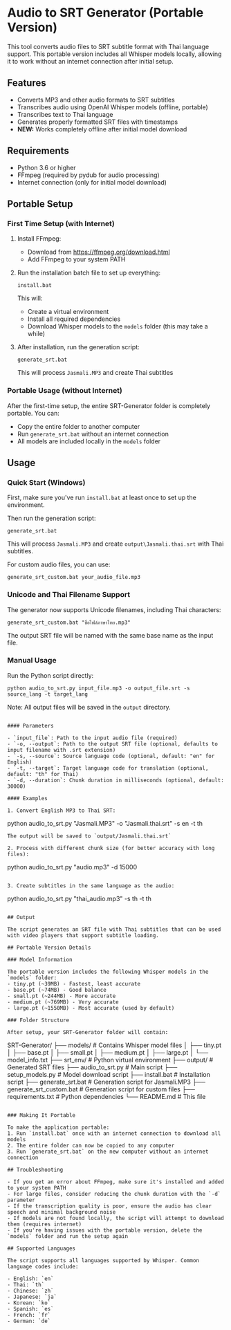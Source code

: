 # Audio to SRT Generator (Portable Version)

This tool converts audio files to SRT subtitle format with Thai language support. This portable version includes all Whisper models locally, allowing it to work without an internet connection after initial setup.

## Features

- Converts MP3 and other audio formats to SRT subtitles
- Transcribes audio using OpenAI Whisper models (offline, portable)
- Transcribes text to Thai language
- Generates properly formatted SRT files with timestamps
- **NEW:** Works completely offline after initial model download

## Requirements

- Python 3.6 or higher
- FFmpeg (required by pydub for audio processing)
- Internet connection (only for initial model download)

## Portable Setup

### First Time Setup (with Internet)

1. Install FFmpeg:
   - Download from https://ffmpeg.org/download.html
   - Add FFmpeg to your system PATH

2. Run the installation batch file to set up everything:
   ```
   install.bat
   ```
   
   This will:
   - Create a virtual environment
   - Install all required dependencies
   - Download Whisper models to the `models` folder (this may take a while)
   
3. After installation, run the generation script:
   ```
   generate_srt.bat
   ```
   
   This will process `Jasmali.MP3` and create Thai subtitles

### Portable Usage (without Internet)

After the first-time setup, the entire SRT-Generator folder is completely portable. You can:
- Copy the entire folder to another computer
- Run `generate_srt.bat` without an internet connection
- All models are included locally in the `models` folder

## Usage

### Quick Start (Windows)

First, make sure you've run `install.bat` at least once to set up the environment.

Then run the generation script:
```
generate_srt.bat
```

This will process `Jasmali.MP3` and create `output\Jasmali.thai.srt` with Thai subtitles.

For custom audio files, you can use:
```
generate_srt_custom.bat your_audio_file.mp3
```

### Unicode and Thai Filename Support
The generator now supports Unicode filenames, including Thai characters:
```
generate_srt_custom.bat "ชื่อไฟล์ภาษาไทย.mp3"
```
The output SRT file will be named with the same base name as the input file.

### Manual Usage

Run the Python script directly:
```
python audio_to_srt.py input_file.mp3 -o output_file.srt -s source_lang -t target_lang
```

Note: All output files will be saved in the `output` directory.
```

#### Parameters

- `input_file`: Path to the input audio file (required)
- `-o, --output`: Path to the output SRT file (optional, defaults to input filename with .srt extension)
- `-s, --source`: Source language code (optional, default: "en" for English)
- `-t, --target`: Target language code for translation (optional, default: "th" for Thai)
- `-d, --duration`: Chunk duration in milliseconds (optional, default: 30000)

#### Examples

1. Convert English MP3 to Thai SRT:
   ```
   python audio_to_srt.py "Jasmali.MP3" -o "Jasmali.thai.srt" -s en -t th
   ```
   The output will be saved to `output/Jasmali.thai.srt`

2. Process with different chunk size (for better accuracy with long files):
   ```
   python audio_to_srt.py "audio.mp3" -d 15000
   ```

3. Create subtitles in the same language as the audio:
   ```
   python audio_to_srt.py "thai_audio.mp3" -s th -t th
   ```

## Output

The script generates an SRT file with Thai subtitles that can be used with video players that support subtitle loading.

## Portable Version Details

### Model Information

The portable version includes the following Whisper models in the `models` folder:
- tiny.pt (~39MB) - Fastest, least accurate
- base.pt (~74MB) - Good balance
- small.pt (~244MB) - More accurate
- medium.pt (~769MB) - Very accurate
- large.pt (~1550MB) - Most accurate (used by default)

### Folder Structure

After setup, your SRT-Generator folder will contain:
```
SRT-Generator/
├── models/               # Contains Whisper model files
│   ├── tiny.pt
│   ├── base.pt
│   ├── small.pt
│   ├── medium.pt
│   ├── large.pt
│   └── model_info.txt
├── srt_env/             # Python virtual environment
├── output/              # Generated SRT files
├── audio_to_srt.py      # Main script
├── setup_models.py      # Model download script
├── install.bat          # Installation script
├── generate_srt.bat     # Generation script for Jasmali.MP3
├── generate_srt_custom.bat # Generation script for custom files
├── requirements.txt     # Python dependencies
└── README.md           # This file
```

### Making It Portable

To make the application portable:
1. Run `install.bat` once with an internet connection to download all models
2. The entire folder can now be copied to any computer
3. Run `generate_srt.bat` on the new computer without an internet connection

## Troubleshooting

- If you get an error about FFmpeg, make sure it's installed and added to your system PATH
- For large files, consider reducing the chunk duration with the `-d` parameter
- If the transcription quality is poor, ensure the audio has clear speech and minimal background noise
- If models are not found locally, the script will attempt to download them (requires internet)
- If you're having issues with the portable version, delete the `models` folder and run the setup again

## Supported Languages

The script supports all languages supported by Whisper. Common language codes include:

- English: `en`
- Thai: `th`
- Chinese: `zh`
- Japanese: `ja`
- Korean: `ko`
- Spanish: `es`
- French: `fr`
- German: `de`